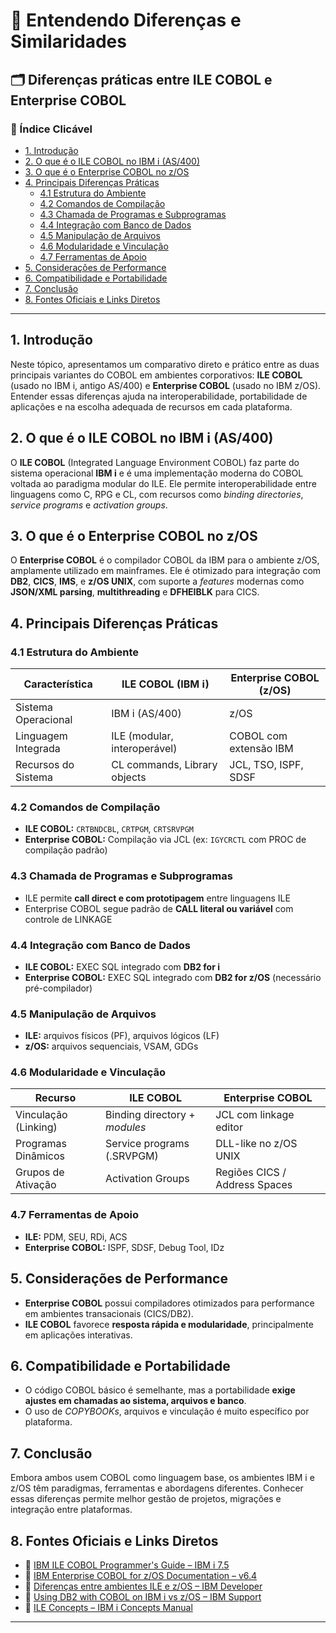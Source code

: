 # 🧩 Entendendo Diferenças e Similaridades

## 🗂️ Diferenças práticas entre ILE COBOL e Enterprise COBOL

### 🔗 Índice Clicável
- [1. Introdução](#1-introdução)
- [2. O que é o ILE COBOL no IBM i (AS/400)](#2-o-que-é-o-ile-cobol-no-ibm-i-as400)
- [3. O que é o Enterprise COBOL no z/OS](#3-o-que-é-o-enterprise-cobol-no-zos)
- [4. Principais Diferenças Práticas](#4-principais-diferenças-práticas)
  - [4.1 Estrutura do Ambiente](#41-estrutura-do-ambiente)
  - [4.2 Comandos de Compilação](#42-comandos-de-compilação)
  - [4.3 Chamada de Programas e Subprogramas](#43-chamada-de-programas-e-subprogramas)
  - [4.4 Integração com Banco de Dados](#44-integração-com-banco-de-dados)
  - [4.5 Manipulação de Arquivos](#45-manipulação-de-arquivos)
  - [4.6 Modularidade e Vinculação](#46-modularidade-e-vinculação)
  - [4.7 Ferramentas de Apoio](#47-ferramentas-de-apoio)
- [5. Considerações de Performance](#5-considerações-de-performance)
- [6. Compatibilidade e Portabilidade](#6-compatibilidade-e-portabilidade)
- [7. Conclusão](#7-conclusão)
- [8. Fontes Oficiais e Links Diretos](#8-fontes-oficiais-e-links-diretos)

---

## 1. Introdução
Neste tópico, apresentamos um comparativo direto e prático entre as duas principais variantes do COBOL em ambientes corporativos: **ILE COBOL** (usado no IBM i, antigo AS/400) e **Enterprise COBOL** (usado no IBM z/OS). Entender essas diferenças ajuda na interoperabilidade, portabilidade de aplicações e na escolha adequada de recursos em cada plataforma.

## 2. O que é o ILE COBOL no IBM i (AS/400)
O **ILE COBOL** (Integrated Language Environment COBOL) faz parte do sistema operacional **IBM i** e é uma implementação moderna do COBOL voltada ao paradigma modular do ILE. Ele permite interoperabilidade entre linguagens como C, RPG e CL, com recursos como *binding directories*, *service programs* e *activation groups*.

## 3. O que é o Enterprise COBOL no z/OS
O **Enterprise COBOL** é o compilador COBOL da IBM para o ambiente z/OS, amplamente utilizado em mainframes. Ele é otimizado para integração com **DB2**, **CICS**, **IMS**, e **z/OS UNIX**, com suporte a *features* modernas como **JSON/XML parsing**, **multithreading** e **DFHEIBLK** para CICS.

## 4. Principais Diferenças Práticas

### 4.1 Estrutura do Ambiente
| Característica          | ILE COBOL (IBM i)                  | Enterprise COBOL (z/OS)         |
|------------------------|-----------------------------------|-------------------------------|
| Sistema Operacional    | IBM i (AS/400)                    | z/OS                          |
| Linguagem Integrada    | ILE (modular, interoperável)      | COBOL com extensão IBM        |
| Recursos do Sistema    | CL commands, Library objects      | JCL, TSO, ISPF, SDSF          |

### 4.2 Comandos de Compilação
- **ILE COBOL:** `CRTBNDCBL`, `CRTPGM`, `CRTSRVPGM`
- **Enterprise COBOL:** Compilação via JCL (ex: `IGYCRCTL` com PROC de compilação padrão)

### 4.3 Chamada de Programas e Subprogramas
- ILE permite **call direct e com prototipagem** entre linguagens ILE
- Enterprise COBOL segue padrão de **CALL literal ou variável** com controle de LINKAGE

### 4.4 Integração com Banco de Dados
- **ILE COBOL:** EXEC SQL integrado com **DB2 for i**
- **Enterprise COBOL:** EXEC SQL integrado com **DB2 for z/OS** (necessário pré-compilador)

### 4.5 Manipulação de Arquivos
- **ILE:** arquivos físicos (PF), arquivos lógicos (LF)
- **z/OS:** arquivos sequenciais, VSAM, GDGs

### 4.6 Modularidade e Vinculação
| Recurso                         | ILE COBOL                         | Enterprise COBOL             |
|--------------------------------|-----------------------------------|------------------------------|
| Vinculação (Linking)           | Binding directory + *modules*     | JCL com linkage editor       |
| Programas Dinâmicos            | Service programs (.SRVPGM)        | DLL-like no z/OS UNIX        |
| Grupos de Ativação             | Activation Groups                 | Regiões CICS / Address Spaces|

### 4.7 Ferramentas de Apoio
- **ILE:** PDM, SEU, RDi, ACS
- **Enterprise COBOL:** ISPF, SDSF, Debug Tool, IDz

## 5. Considerações de Performance
- **Enterprise COBOL** possui compiladores otimizados para performance em ambientes transacionais (CICS/DB2).
- **ILE COBOL** favorece **resposta rápida e modularidade**, principalmente em aplicações interativas.

## 6. Compatibilidade e Portabilidade
- O código COBOL básico é semelhante, mas a portabilidade **exige ajustes em chamadas ao sistema, arquivos e banco**.
- O uso de *COPYBOOKs*, arquivos e vinculação é muito específico por plataforma.

## 7. Conclusão
Embora ambos usem COBOL como linguagem base, os ambientes IBM i e z/OS têm paradigmas, ferramentas e abordagens diferentes. Conhecer essas diferenças permite melhor gestão de projetos, migrações e integração entre plataformas.

## 8. Fontes Oficiais e Links Diretos

- 📄 [IBM ILE COBOL Programmer's Guide – IBM i 7.5](https://www.ibm.com/docs/en/i/7.5?topic=cobol-ile-cobol-programmers-guide)
- 📄 [IBM Enterprise COBOL for z/OS Documentation – v6.4](https://www.ibm.com/docs/en/SS6SG3_6.4.0/)
- 📄 [Diferenças entre ambientes ILE e z/OS – IBM Developer](https://developer.ibm.com/articles/au-ile/)
- 📄 [Using DB2 with COBOL on IBM i vs z/OS – IBM Support](https://www.ibm.com/support/pages/db2-cobol-differences-ibm-i-vs-zos)
- 📄 [ILE Concepts – IBM i Concepts Manual](https://www.ibm.com/docs/en/i/7.5?topic=ile-concepts)

---
